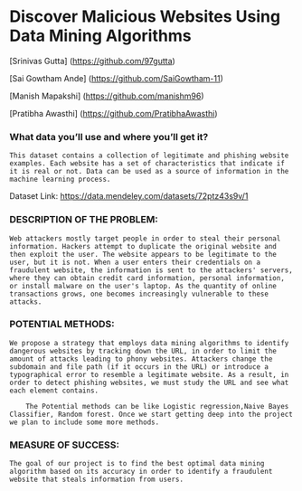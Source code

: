 
# Discover Malicious Websites Using Data Mining Algorithms

[Srinivas Gutta] (https://github.com/97gutta)

[Sai Gowtham Ande] (https://github.com/SaiGowtham-11)

[Manish Mapakshi] (https://github.com/manishm96)

[Pratibha Awasthi] (https://github.com/PratibhaAwasthi)

### __What data you’ll use and where you’ll get it?__ ###

	This dataset contains a collection of legitimate and phishing website examples. Each website has a set of characteristics that indicate if it is real or not. Data can be used as a source of information in the machine learning process.

Dataset Link: https://data.mendeley.com/datasets/72ptz43s9v/1

### __DESCRIPTION OF THE PROBLEM:__ ###

	Web attackers mostly target people in order to steal their personal information. Hackers attempt to duplicate the original website and then exploit the user. The website appears to be legitimate to the user, but it is not. When a user enters their credentials on a fraudulent website, the information is sent to the attackers' servers, where they can obtain credit card information, personal information, or install malware on the user's laptop. As the quantity of online transactions grows, one becomes increasingly vulnerable to these attacks.

### __POTENTIAL METHODS:__  ###

	We propose a strategy that employs data mining algorithms to identify dangerous websites by tracking down the URL, in order to limit the amount of attacks leading to phony websites. Attackers change the subdomain and file path (if it occurs in the URL) or introduce a typographical error to resemble a legitimate website. As a result, in order to detect phishing websites, we must study the URL and see what each element contains.
	
        The Potential methods can be like Logistic regression,Naive Bayes Classifier, Random forest. Once we start getting deep into the project we plan to include some more methods.

### __MEASURE OF SUCCESS:__ ###

	The goal of our project is to find the best optimal data mining algorithm based on its accuracy in order to identify a fraudulent website that steals information from users.

